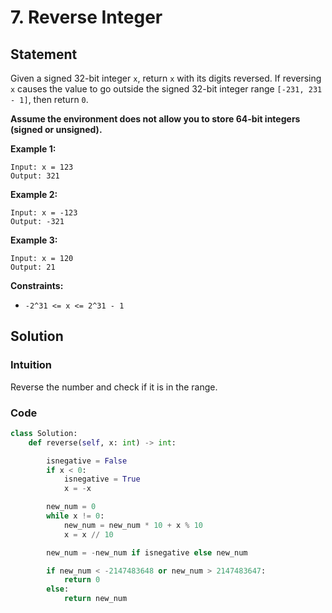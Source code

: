 # 7. Reverse Integer

## Statement

Given a signed 32-bit integer `x`, return `x` with its digits reversed. If reversing `x` causes the value to go outside the signed 32-bit integer range `[-231, 231 - 1]`, then return `0`.

**Assume the environment does not allow you to store 64-bit integers (signed or unsigned).**

**Example 1:**

```text
Input: x = 123
Output: 321
```

**Example 2:**

```text
Input: x = -123
Output: -321
```

**Example 3:**

```text
Input: x = 120
Output: 21
```

**Constraints:**

- `-2^31 <= x <= 2^31 - 1`

## Solution

### Intuition

Reverse the number and check if it is in the range.

### Code

```python
class Solution:
    def reverse(self, x: int) -> int:

        isnegative = False
        if x < 0:
            isnegative = True
            x = -x

        new_num = 0
        while x != 0:
            new_num = new_num * 10 + x % 10
            x = x // 10

        new_num = -new_num if isnegative else new_num

        if new_num < -2147483648 or new_num > 2147483647:
            return 0
        else:
            return new_num
```
